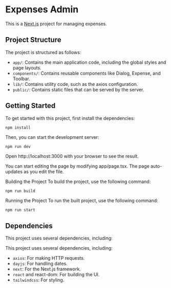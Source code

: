 # Expenses Admin

This is a [Next.js](https://nextjs.org/) project for managing expenses.

## Project Structure

The project is structured as follows:

- `app/`: Contains the main application code, including the global styles and page layouts.
- `components/`: Contains reusable components like Dialog, Expense, and Toolbar.
- `lib/`: Contains utility code, such as the axios configuration.
- `public/`: Contains static files that can be served by the server.

## Getting Started

To get started with this project, first install the dependencies:

```sh
npm install
```

Then, you can start the development server:
```
npm run dev
```

Open http://localhost:3000 with your browser to see the result.

You can start editing the page by modifying app/page.tsx. The page auto-updates as you edit the file.

Building the Project
To build the project, use the following command:
```
npm run build
```

Running the Project
To run the built project, use the following command:

```
npm run start
```


## Dependencies
This project uses several dependencies, including:

This project uses several dependencies, including:

- `axios`: For making HTTP requests.
- `dayjs`: For handling dates.
- `next`: For the Next.js framework.
- `react` and react-dom: For building the UI.
- `tailwindcss`: For styling.
